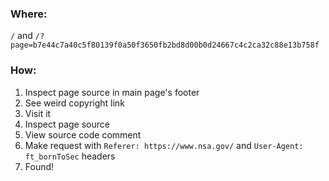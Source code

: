 ### Where:  

`/` and `/?page=b7e44c7a40c5f80139f0a50f3650fb2bd8d00b0d24667c4c2ca32c88e13b758f`

### How:  

1. Inspect page source in main page's footer
2. See weird copyright link
3. Visit it
3. Inspect page source
4. View source code comment
5. Make request with `Referer: https://www.nsa.gov/` and `User-Agent: ft_bornToSec` headers
6. Found!
